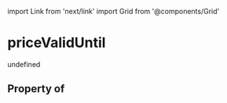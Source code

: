 import Link from 'next/link'
import Grid from '@components/Grid'

# priceValidUntil

undefined

## Property of



